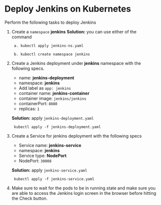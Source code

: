 # Deploy Jenkins on Kubernetes

Perform the following tasks to deploy Jenkins

1. Create a `namespace` **jenkins**
    **Solution:** you can use either of the command

        a. kubectl apply jenkins-ns.yaml

        b. kubectl create namespace jenkins

2. Create a Jenkins deployment under **jenkins** namespace with the following specs.
    * name: **jenkins-deployment**
    * namespace: **jenkins**
    * Add label as `app: jenkins`
    * container name: **jenkins-container**
    * container image: `jenkins/jenkins`
    * containerPort: `8080`
    * replicas: `1`

    **Solution:** apply `jenkins-deployment.yaml`

        kubectl apply -f jenkins-deployment.yaml

3. Create a Service for jenkins deployment with the following specs
    * Service name: **jenkins-service** 
    * namespace: **jenkins**
    * Service type: **NodePort**
    * NodePort: `30008`

    **Solution:** apply `jenkins-service.yaml`

        kubectl apply -f jenkins-service.yaml

4. Make sure to wait for the pods to be in running state and make sure you are able to access the Jenkins login screen in the browser before hitting the Check button.

